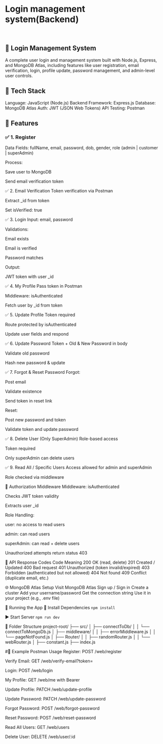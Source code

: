 # Login management system(Backend)
<br>

## 🔐 Login Management System
A complete user login and management system built with Node.js, Express, and MongoDB Atlas, including features like user registration, email verification, login, profile update, password management, and admin-level user controls.


## 🧰 Tech Stack
  Language: JavaScript (Node.js)
  Backend Framework: Express.js
  Database: MongoDB Atlas
  Auth: JWT (JSON Web Tokens)
  API Testing: Postman


## 📁 Features

### ✅ 1. Register
Data Fields: fullName, email, password, dob, gender, role (admin | customer | superAdmin)

Process:

Save user to MongoDB

Send email verification token

✅ 2. Email Verification
Token verification via Postman

Extract _id from token

Set isVerified: true

✅ 3. Login
Input: email, password

Validations:

Email exists

Email is verified

Password matches

Output:

JWT token with user _id

✅ 4. My Profile
Pass token in Postman

Middleware: isAuthenticated

Fetch user by _id from token

✅ 5. Update Profile
Token required

Route protected by isAuthenticated

Update user fields and respond

✅ 6. Update Password
Token + Old & New Password in body

Validate old password

Hash new password & update

✅ 7. Forgot & Reset Password
Forgot:

Post email

Validate existence

Send token in reset link

Reset:

Post new password and token

Validate token and update password

✅ 8. Delete User (Only SuperAdmin)
Role-based access

Token required

Only superAdmin can delete users

✅ 9. Read All / Specific Users
Access allowed for admin and superAdmin

Role checked via middleware

🔐 Authorization Middleware
Middleware: isAuthenticated

Checks JWT token validity

Extracts user _id

Role Handling:

user: no access to read users

admin: can read users

superAdmin: can read + delete users

Unauthorized attempts return status 403

🔢 API Response Codes
Code	Meaning
200	OK (read, delete)
201	Created / Updated
400	Bad request
401	Unauthorized (token invalid/expired)
403	Forbidden (authenticated but not allowed)
404	Not found
409	Conflict (duplicate email, etc.)

🌐 MongoDB Atlas Setup
Visit MongoDB Atlas
Sign up / Sign in
Create a cluster
Add your username/password
Get the connection string
Use it in your project (e.g., .env file)

🚀 Running the App
🔧 Install Dependencies
      ```npm install```

▶️ Start Server
     ```npm run dev```

📂 Folder Structure
project-root/
├── src/
│   ├── connectToDb/
│   │   └── connectToMongoDb.js
│   ├── middleware/
│   │   ├── errorMiddleware.js
│   │   └── pageNotFound.js
│   ├── Router/
│   │   ├── randomRouter.js
│   │   └── webRouter.js
│   ├── constant.js
├── index.js


#🧪 Example Postman Usage
Register: POST /web/register

Verify Email: GET /web/verify-email?token=<jwt>

Login: POST /web/login

My Profile: GET /web/me with Bearer <token>

Update Profile: PATCH /web/update-profile

Update Password: PATCH /web/update-password

Forgot Password: POST /web/forgot-password

Reset Password: POST /web/reset-password

Read All Users: GET /web/users

Delete User: DELETE /web/user/:id


